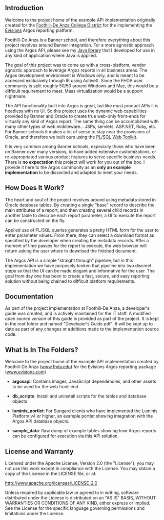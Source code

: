 ## Introduction

Welcome to the project home of the example API implementation originally created for the [Foothill-De Anza College District](www.fhda.edu) for the implementing the [Evisions](www.evisions.com) Argos reporting platform.

Foothill-De Anza is a Banner school, and therefore everything about this project revolves around Banner integration. For a more agnostic approach using the Argos API, please see my [Java library](https://github.com/mrapczynski/Argos-API-for-Java) that I developed for use in any kind of application where Java is applied.

The goal of this project was to come up with a cross-platform, vendor agnostic approach to leverage Argos reports in all business areas. The Argos development environment is Windows only, and is meant to be accessed exclusively through IE using ActiveX. Since the FHDA user community is split roughly 50/50 around Windows and Mac, this would be a difficult requirement to meet. Mass virtualization would be a support nightmare.

The API functionality built into Argos is great, but like most product APIs it is headless with no UI. So this project uses the dynamic web capabilities provided by Banner and Oracle to create true web-only front-ends for virtually any kind of Argos report. The same thing can be accomplished with many other types of web middleware… JSPs, servlets, ASP.NET, Ruby, etc. For Banner schools it makes a lot of sense to stay near the provisions of Oracle, and therefore we built ours using the [PL/SQL Web Toolkit](http://docs.oracle.com/cd/B19306_01/appdev.102/b14251/adfns_web.htm). 

It is very common among Banner schools, especially those who have been on Banner over many versions, to have added extensive customizations, or re-appropriated various product features to serve specific business needs. There is **no expectation** this project will work for you out of the box. I provide it here to the Argos community as an **only an example implementation** to be dissected and adapted to meet your needs.

## How Does It Work?

The heart and soul of the project revolves around using metadata stored in Oracle database tables. By creating a single "base" record to describe the main attributes of a report, and then creating several child records in another table to describe each report parameter, a UI to execute the report can be constructed on the fly.

Applied use of PL/SQL queries generates a pretty HTML form for the user to enter parameter values. From there, they can select a download format as specified by the developer when creating the metadata records. After a moment of time passes for the report to execute, the web browser will return asking the user where to download the finished document. 

The Argos API is a simple "straight through" pipeline, but in this implementation we have purposely broken that pipeline into two discreet steps so that the UI can be made elegant and informative for the user. The goal from day one has been to create a fast, secure, and easy reporting solution without being chained to difficult platform requirements.

## Documentation

As part of the project implementation at Foothill-De Anza, a developer's guide was created, and is actively maintained for the IT staff. A modified *open source version* of this guide is provided as part of the project. It is kept in the root folder and named "Developer's Guide.pdf". It will be kept up to date as part of any changes or additions made to the implementation source code.

## What Is In The Folders?

Welcome to the project home of the example API implementation created by Foothill-De Anza (www.fhda.edu) for the Evisions Argos reporting package (www.evisions.com)

* **argosapi**: Contains images, JavaScript dependencies, and other assets to be used for the web front-end.

* **db_scripts**: Install and uninstall scripts for the tables and database objects

* **luminis_portlet**: For Sungard clients who have implemented the Luminis Platform v4 or higher, an example portlet showing integration with the Argos API database objects. 

* **sample_data**: Raw dump of example tables showing how Argos reports can be configured for execution via this API solution.

## License and Warranty

Licensed under the Apache License, Version 2.0 (the "License"); you may not use this work except in compliance with the License. You may obtain a copy of the License in the LICENSE file, or at:

http://www.apache.org/licenses/LICENSE-2.0

Unless required by applicable law or agreed to in writing, software distributed under the License is distributed on an "AS IS" BASIS, WITHOUT WARRANTIES OR CONDITIONS OF ANY KIND, either express or implied. See the License for the specific language governing permissions and limitations under the License.